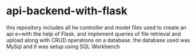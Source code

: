 # api-backend-with-flask
this repository includes all he controller and model files used to create an api e=with the help of Flask, and implement queries of file retrieval and upload along with CRUD operations on a database.
the database used was MySql and it was setup using SQL Workbench
